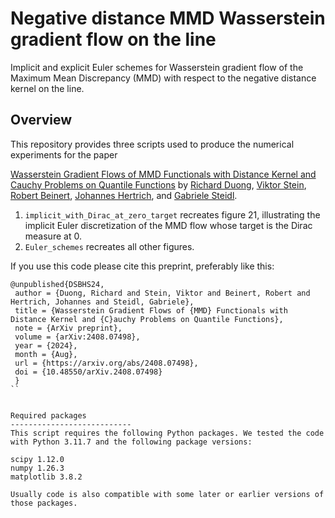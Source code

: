 # Negative distance MMD Wasserstein gradient flow on the line
Implicit and explicit Euler schemes for Wasserstein gradient flow of the Maximum Mean Discrepancy (MMD) with respect to the negative distance kernel on the line.

Overview
---------------------------
This repository provides three scripts used to produce the numerical experiments for the paper

[Wasserstein Gradient Flows of MMD Functionals with Distance Kernel and  Cauchy Problems on Quantile Functions](https://arxiv.org/abs/2408.07498) by [Richard Duong](https://www.researchgate.net/profile/Richard-Duong), [Viktor Stein](https://viktorajstein.github.io/), [Robert Beinert](https://scholar.google.com/citations?user=D-RIm78AAAAJ&hl=en&oi=ao), [Johannes Hertrich](https://johertrich.github.io/), and [Gabriele Steidl](https://page.math.tu-berlin.de/~steidl/).

1. ```implicit_with_Dirac_at_zero_target``` recreates figure 21, illustrating the implicit Euler discretization of the MMD flow whose target is the Dirac measure at 0.
2. ```Euler_schemes``` recreates all other figures.

<!-- 2. ```discrete_Target``` recreates figures 14 and implements the explicit formula for the quantile functions of the MMD flow with discrete target measure. -->


If you use this code please cite this preprint, preferably like this:
```
@unpublished{DSBHS24,
 author = {Duong, Richard and Stein, Viktor and Beinert, Robert and Hertrich, Johannes and Steidl, Gabriele},
 title = {Wasserstein Gradient Flows of {MMD} Functionals with Distance Kernel and {C}auchy Problems on Quantile Functions},
 note = {ArXiv preprint},
 volume = {arXiv:2408.07498},
 year = {2024},
 month = {Aug},
 url = {https://arxiv.org/abs/2408.07498},
 doi = {10.48550/arXiv.2408.07498}
 }
``


Required packages
---------------------------
This script requires the following Python packages. We tested the code with Python 3.11.7 and the following package versions:

scipy 1.12.0
numpy 1.26.3
matplotlib 3.8.2

Usually code is also compatible with some later or earlier versions of those packages.
